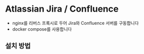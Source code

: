 # Atlassian Jira / Confluence

- nginx를 리버스 프록시로 두어 Jira와 Confluence 서버를 구동합니다
- docker compose를 사용합니다


## 설치 방법





